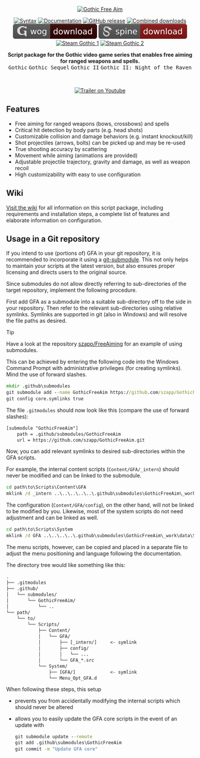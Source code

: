 <div align="center">

[![Gothic Free Aim](https://github.com/szapp/GothicFreeAim/wiki/media/GFA_TITLE_LARGE_FA_trans.png)](https://github.com/szapp/GothicFreeAim)

[![Syntax](https://github.com/szapp/GothicFreeAim/actions/workflows/syntax.yml/badge.svg)](https://github.com/szapp/GothicFreeAim/actions/workflows/syntax.yml)
[![Documentation](https://img.shields.io/badge/docs-wiki-blue)](https://github.com/szapp/GothicFreeAim/wiki)
[![GitHub release](https://img.shields.io/github/v/release/szapp/GothicFreeAim.svg)](https://github.com/szapp/GothicFreeAim/releases/latest)
[![Combined downloads](https://api.szapp.de/downloads/gfa/total/badge)](https://github.com/szapp/GothicFreeAim/releases)  
[![World of Gothic](https://raw.githubusercontent.com/szapp/patch-template/main/.github/actions/initialization/badges/wog.svg)](https://www.worldofgothic.de/dl/download_613.htm)
[![Spine](https://raw.githubusercontent.com/szapp/patch-template/main/.github/actions/initialization/badges/spine.svg)](https://clockwork-origins.com/spine)
[![Steam Gothic 1](https://img.shields.io/badge/steam-Gothic%201-2a3f5a?logo=steam&labelColor=1b2838)](https://steamcommunity.com/sharedfiles/filedetails/?id=2786959658)
[![Steam Gothic 2](https://img.shields.io/badge/steam-Gothic%202-2a3f5a?logo=steam&labelColor=1b2838)](https://steamcommunity.com/sharedfiles/filedetails/?id=2786958841)

**Script package for the Gothic video game series that enables free aiming for ranged weapons and spells.**  
<kbd>Gothic</kbd> <kbd>Gothic Sequel</kbd> <kbd>Gothic II</kbd> <kbd>Gothic II: Night of the Raven</kbd>

<br />

[![Trailer on Youtube](https://raw.githubusercontent.com/wiki/szapp/GothicFreeAim/media/thumb_medium.png)](https://www.youtube.com/watch?v=9CrFlxo21Qw)
</div>

## Features

- Free aiming for ranged weapons (bows, crossbows) and spells
- Critical hit detection by body parts (e.g. head shots)
- Customizable collision and damage behaviors (e.g. instant knockout/kill)
- Shot projectiles (arrows, bolts) can be picked up and may be re-used
- True shooting accuracy by scattering
- Movement while aiming (animations are provided)
- Adjustable projectile trajectory, gravity and damage, as well as weapon recoil
- High customizability with easy to use configuration

## Wiki

[Visit the wiki](https://github.com/szapp/GothicFreeAim/wiki) for all information on this script package, including
requirements and installation steps, a complete list of features and elaborate information on configuration.

## Usage in a Git repository

If you intend to use (portions of) GFA in your git repository, it is recommended to incorporate it using a [git-submodule](https://git-scm.com/book/en/v2/Git-Tools-Submodules).
This not only helps to maintain your scripts at the latest version, but also ensures proper licensing and directs users to the original source.

Since submodules do not allow directly referring to sub-directories of the target repository, implement the following procedure.

First add GFA as a submodule into a suitable sub-directory off to the side in your repository. Then refer to the relevant sub-directories using relative symlinks.
Symlinks are supported in git (also in Windows) and will resolve the file paths as desired.

> [!TIP]
> Have a look at the repository [szapp/FreeAiming](https://github.com/szapp/FreeAiming) for an example of using submodules.

This can be achieved by entering the following code into the Windows Command Prompt with administrative privileges (for creating symlinks). Mind the use of forward slashes.

```cmd
mkdir .github\submodules
git submodule add --name GothicFreeAim https://github.com/szapp/GothicFreeAim.git .github/submodules/GothicFreeAim
git config core.symlinks true
```

The file `.gitmodules` should now look like this (compare the use of forward slashes):

```
[submodule "GothicFreeAim"]
    path = .github/submodules/GothicFreeAim
    url = https://github.com/szapp/GothicFreeAim.git
```

Now, you can add relevant symlinks to desired sub-directories within the GFA scripts.

For example, the internal content scripts (`Content/GFA/_intern`) should never be modified and can be linked to the submodule.

```cmd
cd path\to\Scripts\Content\GFA
mklink /d _intern ..\..\..\..\..\.github\submodules\GothicFreeAim\_work\data\Scripts\Content\GFA\_intern
```

The configuration (`Content/GFA/config`), on the other hand, will not be linked to be modified by you. Likewise, most of the system scripts do not need adjustment and can be linked as well.

```cmd
cd path\to\Scripts\System
mklink /d GFA ..\..\..\..\.github\submodules\GothicFreeAim\_work\data\Scripts\System\GFA
```

The menu scripts, however, can be copied and placed in a separate file to adjust the menu positioning and language following the documentation.

The directory tree would like something like this:
```
.
├── .gitmodules
├── .github/
│   └── submodules/
│       └── GothicFreeAim/
│           └── ..
└── path/
    └── to/
        └── Scripts/
            ├── Content/
            │   └── GFA/
            │       ├── [_intern/]     <- symlink
            │       ├── config/
            │       │   └── ...
            │       └── GFA_*.src
            └── System/
                ├── [GFA/]             <- symlink
                └── Menu_Opt_GFA.d
```

When following these steps, this setup
- prevents you from accidentally modifying the internal scripts which should never be altered
- allows you to easily update the GFA core scripts in the event of an update with

  ```cmd
  git submodule update --remote
  git add .github\submodules\GothicFreeAim
  git commit -m "Update GFA core"
  ```
